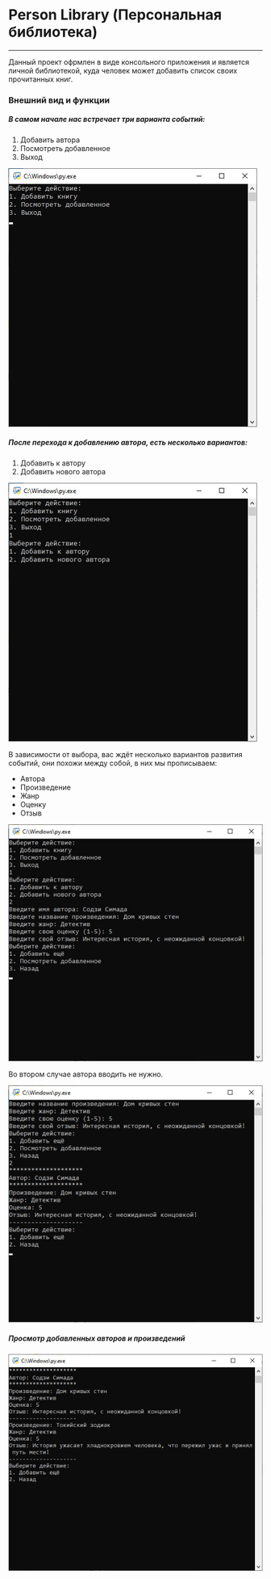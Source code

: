 # Person Library (Персональная библиотека)
---
Данный проект офрмлен в виде консольного приложения и является личной библиотекой, куда человек может добавить список своих прочитанных книг.

### Внешний вид и функции
##### В самом начале нас встречает три варианта событий:
1. Добавить автора
2. Посмотреть добавленное
3. Выход

![Основной экран](Git/img_1.jpg)

##### После перехода к добавлению автора, есть несколько вариантов:
1. Добавить к автору
2. Добавить нового автора

![Добавление автора](Git/img_2.jpg)

В зависимости от выбора, вас ждёт несколько вариантов развития событий, они похожи между собой, в них мы прописываем:
- Автора
- Произведение
- Жанр
- Оценку
- Отзыв

![Добавление автора](Git/img_3.jpg)

Во втором случае автора вводить не нужно.

![Добавление автора](Git/img_4.jpg)

##### Просмотр добавленных авторов и произведений

![Просмотр](Git/img_6.jpg)
